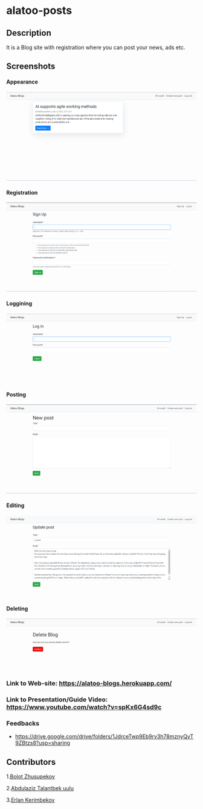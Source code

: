 # alatoo-posts

## Description

It is a Blog site with registration where you can post your news, ads etc.
## Screenshots

#### Appearance

![](https://github.com/BolotZhusupekov07/alatoo-posts/blob/master/img/Screenshot_1.png)
#### Registration

![](https://github.com/BolotZhusupekov07/alatoo-posts/blob/master/img/Screenshot_3.png)
#### Loggining

![](https://github.com/BolotZhusupekov07/alatoo-posts/blob/master/img/Screenshot_6.png)
#### Posting

![](https://github.com/BolotZhusupekov07/alatoo-posts/blob/master/img/Screenshot_2.png)
#### Editing

![](https://github.com/BolotZhusupekov07/alatoo-posts/blob/master/img/Screenshot_5.png)
#### Deleting

![](https://github.com/BolotZhusupekov07/alatoo-posts/blob/master/img/Screenshot_4.png)

### Link to Web-site: https://alatoo-blogs.herokuapp.com/

### Link to Presentation/Guide Video: https://www.youtube.com/watch?v=spKx6G4sd9c

### Feedbacks

 - https://drive.google.com/drive/folders/1JdrceTwp9Eb9rv3h78mznyQvT9ZBtzs8?usp=sharing

## Contributors

1.[Bolot Zhusupekov](https://github.com/BolotZhusupekov07)

2.[Abdulaziz Talantbek uulu](https://github.com/cwarkk)

3.[Erlan Kerimbekov](https://github.com/K-Erlan)
